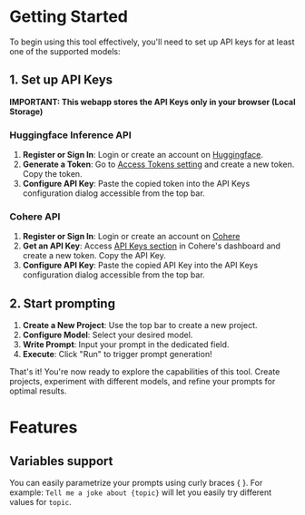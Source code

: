 # Getting Started
To begin using this tool effectively, you'll need to set up API keys for at least one of the supported models:

## 1. Set up API Keys

**IMPORTANT: This webapp stores the API Keys only in your browser (Local Storage)**

### Huggingface Inference API

1. **Register or Sign In**: Login or create an account on [Huggingface](https://huggingface.co/).
2. **Generate a Token**: Go to [Access Tokens setting](https://huggingface.co/settings/tokens) and create a new token. Copy the token.
3. **Configure API Key**: Paste the copied token into the API Keys configuration dialog accessible from the top bar.

### Cohere API

1. **Register or Sign In**: Login or create an account on [Cohere](https://dashboard.cohere.com/)
2. **Get an API Key**: Access [API Keys section](https://dashboard.cohere.com/api-keys) in Cohere's dashboard and create a new token. Copy the API Key.
3. **Configure API Key**: Paste the copied API Key into the API Keys configuration dialog accessible from the top bar.

## 2. Start prompting

1. **Create a New Project**: Use the top bar to create a new project.
2. **Configure Model**: Select your desired model.
3. **Write Prompt**: Input your prompt in the dedicated field.
4. **Execute**: Click "Run" to trigger prompt generation!

That's it! You're now ready to explore the capabilities of this tool. Create projects, experiment with different models, and refine your prompts for optimal results.

# Features

## Variables support
You can easily parametrize your prompts using curly braces { }. For example: `Tell me a joke about {topic}` will let you easily try different values for `topic`.